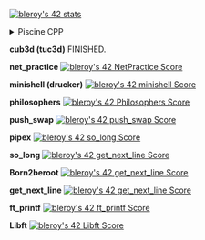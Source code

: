 [![bleroy's 42 stats](https://badge42.vercel.app/api/v2/cl20ljboz005009l98d0knx65/stats?cursusId=21&coalitionId=116)](https://github.com/JaeSeoKim/badge42)

<p>
<details>
<summary id="tableOfContents">Piscine CPP</summary>

- [Day00](#regex) [![bleroy's 42 CPP Module 00 Score](https://badge42.vercel.app/api/v2/cl20ljboz005009l98d0knx65/project/2670078)](https://github.com/JaeSeoKim/badge42)
- [Day01](#regex) [![bleroy's 42 CPP Module 01 Score](https://badge42.vercel.app/api/v2/cl20ljboz005009l98d0knx65/project/2670210)](https://github.com/JaeSeoKim/badge42)
- [Day02](#regex) [![bleroy's 42 CPP Module 02 Score](https://badge42.vercel.app/api/v2/cl20ljboz005009l98d0knx65/project/2670278)](https://github.com/JaeSeoKim/badge42)
- [Day03](#regex) [![bleroy's 42 CPP Module 03 Score](https://badge42.vercel.app/api/v2/cl20ljboz005009l98d0knx65/project/2671357)](https://github.com/JaeSeoKim/badge42)
- [Day04](#regex) [![bleroy's 42 CPP Module 04 Score](https://badge42.vercel.app/api/v2/cl20ljboz005009l98d0knx65/project/2700864)](https://github.com/JaeSeoKim/badge42)
- [Day05](#regex) [![bleroy's 42 CPP Module 05 Score](https://badge42.vercel.app/api/v2/cl20ljboz005009l98d0knx65/project/2703133)](https://github.com/JaeSeoKim/badge42)
- [Day06](#regex) [![bleroy's 42 CPP Module 06 Score](https://badge42.vercel.app/api/v2/cl20ljboz005009l98d0knx65/project/2716224)](https://github.com/JaeSeoKim/badge42)
- [Day07](#regex) [![bleroy's 42 CPP Module 07 Score](https://badge42.vercel.app/api/v2/cl20ljboz005009l98d0knx65/project/2717020)](https://github.com/JaeSeoKim/badge42)
- [Day08](#regex) [![bleroy's 42 CPP Module 08 Score](https://badge42.vercel.app/api/v2/cl20ljboz005009l98d0knx65/project/2721042)](https://github.com/JaeSeoKim/badge42)

</details>
</p>

**cub3d (tuc3d)** FINISHED.

**net_practice** [![bleroy's 42 NetPractice Score](https://badge42.vercel.app/api/v2/cl20ljboz005009l98d0knx65/project/2606997)](https://github.com/JaeSeoKim/badge42)

**minishell (drucker)** [![bleroy's 42 minishell Score](https://badge42.vercel.app/api/v2/cl20ljboz005009l98d0knx65/project/2554907)](https://github.com/JaeSeoKim/badge42)

**philosophers** [![bleroy's 42 Philosophers Score](https://badge42.vercel.app/api/v2/cl20ljboz005009l98d0knx65/project/2593312)](https://github.com/JaeSeoKim/badge42)

**push_swap** [![bleroy's 42 push_swap Score](https://badge42.vercel.app/api/v2/cl20ljboz005009l98d0knx65/project/2452553)](https://github.com/JaeSeoKim/badge42)

**pipex** [![bleroy's 42 so_long Score](https://badge42.vercel.app/api/v2/cl20ljboz005009l98d0knx65/project/2452551)](https://github.com/JaeSeoKim/badge42)

**so_long** [![bleroy's 42 get_next_line Score](https://badge42.vercel.app/api/v2/cl20ljboz005009l98d0knx65/project/2404058)](https://github.com/JaeSeoKim/badge42)

**Born2beroot** [![bleroy's 42 get_next_line Score](https://badge42.vercel.app/api/v2/cl20ljboz005009l98d0knx65/project/2404058)](https://github.com/JaeSeoKim/badge42)

**get_next_line** [![bleroy's 42 get_next_line Score](https://badge42.vercel.app/api/v2/cl20ljboz005009l98d0knx65/project/2404058)](https://github.com/JaeSeoKim/badge42)

**ft_printf** [![bleroy's 42 ft_printf Score](https://badge42.vercel.app/api/v2/cl20ljboz005009l98d0knx65/project/2403751)](https://github.com/JaeSeoKim/badge42)

**Libft** [![bleroy's 42 Libft Score](https://badge42.vercel.app/api/v2/cl20ljboz005009l98d0knx65/project/2380324)](https://github.com/JaeSeoKim/badge42)
